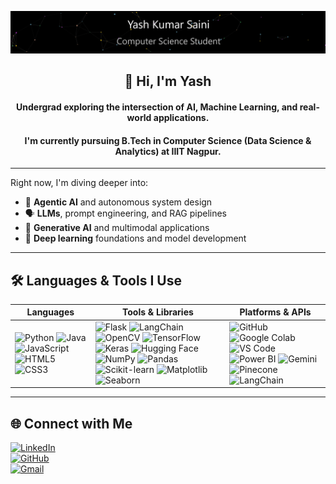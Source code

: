 ![Particle Animation](./name.gif)

<h2 align="center">👋 Hi, I'm Yash</h2>
<h4 align="center">Undergrad exploring the intersection of AI, Machine Learning, and real-world applications.</h4>
<h4 align="center">I'm currently pursuing B.Tech in Computer Science (Data Science & Analytics) at IIIT Nagpur.</h4>

--- 

Right now, I'm diving deeper into:
- 🧠 **Agentic AI** and autonomous system design  
- 🗣️ **LLMs**, prompt engineering, and RAG pipelines  
- 🤖 **Generative AI** and multimodal applications  
- 🧮 **Deep learning** foundations and model development

---

## 🛠 Languages & Tools I Use

| Languages | Tools & Libraries | Platforms & APIs |
|----------|-------------------|------------------------|
| ![Python](https://img.shields.io/badge/Python-3776AB?style=flat&logo=python&logoColor=white) ![Java](https://img.shields.io/badge/Java-007396?style=flat&logo=java) ![JavaScript](https://img.shields.io/badge/JavaScript-F7DF1E?style=flat&logo=javascript&logoColor=black) ![HTML5](https://img.shields.io/badge/HTML5-E34F26?style=flat&logo=html5&logoColor=white) ![CSS3](https://img.shields.io/badge/CSS3-1572B6?style=flat&logo=css3&logoColor=white) | ![Flask](https://img.shields.io/badge/Flask-000000?style=flat&logo=flask&logoColor=white) ![LangChain](https://img.shields.io/badge/LangChain-333?style=flat) ![OpenCV](https://img.shields.io/badge/OpenCV-5C3EE8?style=flat&logo=opencv&logoColor=white) ![TensorFlow](https://img.shields.io/badge/TensorFlow-FF6F00?style=flat&logo=tensorflow&logoColor=white) ![Keras](https://img.shields.io/badge/Keras-D00000?style=flat&logo=keras&logoColor=white) ![Hugging Face](https://img.shields.io/badge/HuggingFace-FFD21F?style=flat&logo=huggingface&logoColor=black) ![NumPy](https://img.shields.io/badge/NumPy-013243?style=flat&logo=numpy&logoColor=white) ![Pandas](https://img.shields.io/badge/Pandas-150458?style=flat&logo=pandas&logoColor=white) ![Scikit-learn](https://img.shields.io/badge/Scikit--learn-F7931E?style=flat&logo=scikitlearn&logoColor=white) ![Matplotlib](https://img.shields.io/badge/Matplotlib-11557C?style=flat&logo=matplotlib&logoColor=white) ![Seaborn](https://img.shields.io/badge/Seaborn-333?style=flat) | ![GitHub](https://img.shields.io/badge/GitHub-181717?style=flat&logo=github&logoColor=white) ![Google Colab](https://img.shields.io/badge/Google%20Colab-F9AB00?style=flat&logo=googlecolab&logoColor=black) ![VS Code](https://img.shields.io/badge/VS%20Code-007ACC?style=flat&logo=visual-studio-code&logoColor=white) ![Power BI](https://img.shields.io/badge/Power%20BI-F2C811?style=flat&logo=powerbi&logoColor=black) ![Gemini](https://img.shields.io/badge/Gemini-4285F4?style=flat&logo=google&logoColor=white) ![Pinecone](https://img.shields.io/badge/Pinecone-45A29E?style=flat) ![LangChain](https://img.shields.io/badge/LangChain-333?style=flat)




--- 

## 🌐 Connect with Me

[![LinkedIn](https://img.shields.io/badge/-LinkedIn-0A66C2?style=flat&logo=linkedin&logoColor=white)](https://www.linkedin.com/in/yash-saini-/)  
[![GitHub](https://img.shields.io/badge/-GitHub-181717?style=flat&logo=github)](https://github.com/Yash0030)  
[![Gmail](https://img.shields.io/badge/-syash6662@gmail.com-D14836?style=flat&logo=gmail&logoColor=white)](mailto:syash6662@gmail.com)








